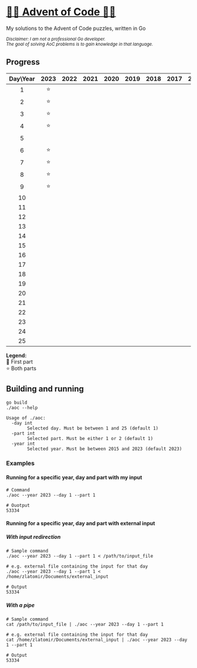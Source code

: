 # [🎄🎁 Advent of Code 🎁🎄](https://adventofcode.com/)

My solutions to the Advent of Code puzzles, written in Go

<sub><em>Disclaimer: I am not a professional Go developer.  
The goal of solving AoC problems is to gain knowledge in that language.</em></sub>

## Progress

| Day\Year | 2023 | 2022 | 2021 | 2020 | 2019 | 2018 | 2017 | 2016 | 2015 |
| :------: | :--: | :--: | :--: | :--: | :--: | :--: | :--: | :--: | :--: |
|     1    |  ⭐  |      |      |      |      |      |      |      |  ⭐  |
|     2    |  ⭐  |      |      |      |      |      |      |      |  ⭐  |
|     3    |  ⭐  |      |      |      |      |      |      |      |  ⭐  |
|     4    |  ⭐  |      |      |      |      |      |      |      |  ⭐  |
|     5    |      |      |      |      |      |      |      |      |  ⭐  |
|     6    |  ⭐  |      |      |      |      |      |      |      |  ⭐  |
|     7    |  ⭐  |      |      |      |      |      |      |      |      |
|     8    |  ⭐  |      |      |      |      |      |      |      |      |
|     9    |  ⭐  |      |      |      |      |      |      |      |      |
|    10    |      |      |      |      |      |      |      |      |      |
|    11    |      |      |      |      |      |      |      |      |      |
|    12    |      |      |      |      |      |      |      |      |      |
|    13    |      |      |      |      |      |      |      |      |      |
|    14    |      |      |      |      |      |      |      |      |      |
|    15    |      |      |      |      |      |      |      |      |      |
|    16    |      |      |      |      |      |      |      |      |      |
|    17    |      |      |      |      |      |      |      |      |      |
|    18    |      |      |      |      |      |      |      |      |      |
|    19    |      |      |      |      |      |      |      |      |      |
|    20    |      |      |      |      |      |      |      |      |      |
|    21    |      |      |      |      |      |      |      |      |      |
|    22    |      |      |      |      |      |      |      |      |      |
|    23    |      |      |      |      |      |      |      |      |      |
|    24    |      |      |      |      |      |      |      |      |      |
|    25    |      |      |      |      |      |      |      |      |      |

<strong>Legend:</strong>  
🚧 First part  
⭐ Both parts

## Building and running

```
go build
./aoc --help
```

```
Usage of ./aoc:
  -day int
        Selected day. Must be between 1 and 25 (default 1)
  -part int
        Selected part. Must be either 1 or 2 (default 1)
  -year int
        Selected year. Must be between 2015 and 2023 (default 2023)
```

### Examples

#### Running for a specific year, day and part with my input

```
# Command
./aoc --year 2023 --day 1 --part 1
```

```
# Ouotput
53334
```

#### Running for a specific year, day and part with external input

##### With input redirection

```
# Sample command
./aoc --year 2023 --day 1 --part 1 < /path/to/input_file

# e.g. external file containing the input for that day
./aoc --year 2023 --day 1 --part 1 < /home/zlatomir/Documents/external_input

# Output
53334
```

##### With a pipe

```
# Sample command
cat /path/to/input_file | ./aoc --year 2023 --day 1 --part 1

# e.g. external file containing the input for that day
cat /home/zlatomir/Documents/external_input | ./aoc --year 2023 --day 1 --part 1

# Output
53334
```

